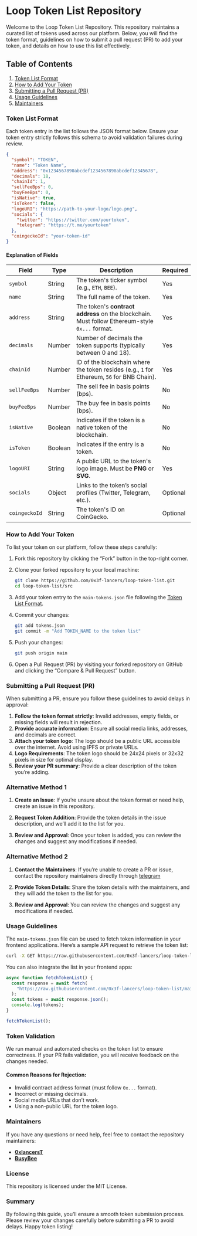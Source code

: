 # Loop Token List Repository

Welcome to the Loop Token List Repository. This repository maintains a curated list of tokens used across our platform. Below, you will find the token format, guidelines on how to submit a pull request (PR) to add your token, and details on how to use this list effectively.

## Table of Contents

1. [Token List Format](#token-list-format)
2. [How to Add Your Token](#how-to-add-your-token)
3. [Submitting a Pull Request (PR)](#submitting-a-pull-request-pr)
4. [Usage Guidelines](#usage-guidelines)
5. [Maintainers](#maintainers)

### Token List Format

Each token entry in the list follows the JSON format below. Ensure your token entry strictly follows this schema to avoid validation failures during review.

```json
{
  "symbol": "TOKEN",
  "name": "Token Name",
  "address": "0x1234567890abcdef1234567890abcdef12345678",
  "decimals": 18,
  "chainId": 1,
  "sellFeeBps": 0,
  "buyFeeBps": 0,
  "isNative": true,
  "isToken": false,
  "logoURI": "https://path-to-your-logo/logo.png",
  "socials": {
    "twitter": "https://twitter.com/yourtoken",
    "telegram": "https://t.me/yourtoken"
  },
  "coingeckoId": "your-token-id"
}
```

#### Explanation of Fields

| **Field**     | **Type** | **Description**                                                                                | **Required** |
| ------------- | -------- | ---------------------------------------------------------------------------------------------- | ------------ |
| `symbol`      | String   | The token's ticker symbol (e.g., `ETH`, `BEE`).                                                | Yes          |
| `name`        | String   | The full name of the token.                                                                    | Yes          |
| `address`     | String   | The token's **contract address** on the blockchain. Must follow Ethereum-style `0x...` format. | Yes          |
| `decimals`    | Number   | Number of decimals the token supports (typically between 0 and 18).                            | Yes          |
| `chainId`     | Number   | ID of the blockchain where the token resides (e.g., `1` for Ethereum, `56` for BNB Chain).     | Yes          |
| `sellFeeBps`  | Number   | The sell fee in basis points (bps).                                                            | No           |
| `buyFeeBps`   | Number   | The buy fee in basis points (bps).                                                             | No           |
| `isNative`    | Boolean  | Indicates if the token is a native token of the blockchain.                                    | No           |
| `isToken`     | Boolean  | Indicates if the entry is a token.                                                             | No           |
| `logoURI`     | String   | A public URL to the token's logo image. Must be **PNG** or **SVG**.                            | Yes          |
| `socials`     | Object   | Links to the token’s social profiles (Twitter, Telegram, etc.).                                | Optional     |
| `coingeckoId` | String   | The token's ID on CoinGecko.                                                                   | Optional     |

### How to Add Your Token

To list your token on our platform, follow these steps carefully:

1. Fork this repository by clicking the “Fork” button in the top-right corner.
2. Clone your forked repository to your local machine:

   ```bash
   git clone https://github.com/0x3f-lancers/loop-token-list.git
   cd loop-token-list/src
   ```

3. Add your token entry to the `main-tokens.json` file following the [Token List Format](#token-list-format).
4. Commit your changes:

   ```bash
   git add tokens.json
   git commit -m "Add TOKEN_NAME to the token list"
   ```

5. Push your changes:

   ```bash
   git push origin main
   ```

6. Open a Pull Request (PR) by visiting your forked repository on GitHub and clicking the “Compare & Pull Request” button.

### Submitting a Pull Request (PR)

When submitting a PR, ensure you follow these guidelines to avoid delays in approval:

1. **Follow the token format strictly**: Invalid addresses, empty fields, or missing fields will result in rejection.
2. **Provide accurate information**: Ensure all social media links, addresses, and decimals are correct.
3. **Attach your token logo**: The logo should be a public URL accessible over the internet. Avoid using IPFS or private URLs.
4. **Logo Requirements**: The token logo should be 24x24 pixels or 32x32 pixels in size for optimal display.
5. **Review your PR summary**: Provide a clear description of the token you’re adding.

### Alternative Method 1

1. **Create an Issue**: If you’re unsure about the token format or need help, create an issue in this repository.

2. **Request Token Addition**: Provide the token details in the issue description, and we’ll add it to the list for you.

3. **Review and Approval**: Once your token is added, you can review the changes and suggest any modifications if needed.

### Alternative Method 2

1. **Contact the Maintainers**: If you’re unable to create a PR or issue, contact the repository maintainers directly through [telegram](https://t.me/busybeeloop)

2. **Provide Token Details**: Share the token details with the maintainers, and they will add the token to the list for you.

3. **Review and Approval**: You can review the changes and suggest any modifications if needed.

### Usage Guidelines

The `main-tokens.json` file can be used to fetch token information in your frontend applications. Here’s a sample API request to retrieve the token list:

```bash
curl -X GET https://raw.githubusercontent.com/0x3f-lancers/loop-token-list/main/src/main-tokens.json
```

You can also integrate the list in your frontend apps:

```javascript
async function fetchTokenList() {
  const response = await fetch(
    "https://raw.githubusercontent.com/0x3f-lancers/loop-token-list/main/src/main-tokens.json"
  );
  const tokens = await response.json();
  console.log(tokens);
}

fetchTokenList();
```

### Token Validation

We run manual and automated checks on the token list to ensure correctness. If your PR fails validation, you will receive feedback on the changes needed.

#### Common Reasons for Rejection:

- Invalid contract address format (must follow `0x...` format).
- Incorrect or missing decimals.
- Social media URLs that don’t work.
- Using a non-public URL for the token logo.

### Maintainers

If you have any questions or need help, feel free to contact the repository maintainers:

- [**0xlancersT**](https://lancers.technology)
- [**BusyBee**](https://busybee.bond)

### License

This repository is licensed under the MIT License.

### Summary

By following this guide, you’ll ensure a smooth token submission process. Please review your changes carefully before submitting a PR to avoid delays. Happy token listing!

